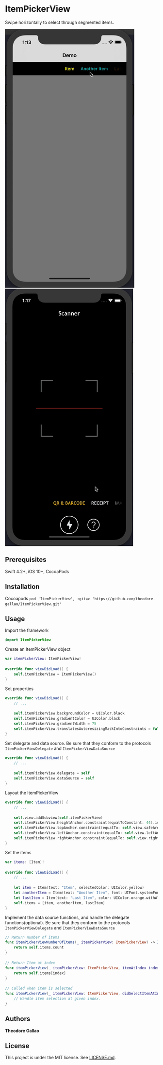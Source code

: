 # ItemPickerView
Swipe horizontally to select through segmented items. 

![Demo](https://github.com/theodore-gallao/ItemPickerView/blob/master/Demos/ItemPickerView_Demo.gif)
![Applied Demo](https://github.com/theodore-gallao/ItemPickerView/blob/master/Demos/ItemPickerView_Applied_Demo.gif)

## Prerequisites
Swift 4.2+, iOS 10+, CocoaPods

## Installation
Cocoapods
`pod 'ItemPickerView', :git=> 'https://github.com/theodore-gallao/ItemPickerView.git'`

## Usage
Import the framework
``` swift
import ItemPickerView
```

Create an ItemPickerView object
``` swift
var itemPickerView: ItemPickerView!

override func viewDidLoad() {
    self.itemPickerView = ItemPickerView()
}
```

Set properties
``` swift
override func viewDidLoad() {
    // ...
    
    self.itemPickerView.backgroundColor = UIColor.black
    self.itemPickerView.gradientColor = UIColor.black
    self.itemPickerView.gradientWidth = 75
    self.itemPickerView.translatesAutoresizingMaskIntoConstraints = false
}
```

Set delegate and data source. Be sure that they conform to the protocols `ItemPickerViewDelegate` and `ItemPickerViewDataSource`
``` swift 
override func viewDidLoad() {
    // ...
    
    self.itemPickerView.delegate = self
    self.itemPickerView.dataSource = self
} 
```

Layout the ItemPickerView
``` swift
override func viewDidLoad() {
    // ...
    
    self.view.addSubview(self.itemPickerView)
    self.itemPickerView.heightAnchor.constraint(equalToConstant: 44).isActive = true
    self.itemPickerView.topAnchor.constraint(equalTo: self.view.safeAreaLayoutGuide.topAnchor, constant: 0).isActive = true
    self.itemPickerView.leftAnchor.constraint(equalTo: self.view.leftAnchor, constant: 0).isActive = true
    self.itemPickerView.rightAnchor.constraint(equalTo: self.view.rightAnchor, constant: 0).isActive = true
} 
```
Set the items
``` swift
var items: [Item]!

override func viewDidLoad() {
    // ...
    
    let item = Item(text: "Item", selectedColor: UIColor.yellow)
    let anotherItem = Item(text: "Another Item", font: UIFont.systemFont(ofSize: 14, weight: UIFont.Weight.bold), color: UIColor.cyan.withAlphaComponent(0.7), selectedColor: UIColor.cyan)
    let lastItem = Item(text: "Last Item", color: UIColor.orange.withAlphaComponent(0.7), selectedColor: UIColor.orange)
    self.items = [item, anotherItem, lastItem]
} 
```

Implement the data source functions, and handle the delegate functions(optional). Be sure that they conform to the protocols `ItemPickerViewDelegate` and `ItemPickerViewDataSource`
``` swift
// Return number of items
func itemPickerViewNumberOfItems(_ itemPickerView: ItemPickerView) -> Int {
    return self.items.count
}

// Return Item at index
func itemPickerView(_ itemPickerView: ItemPickerView, itemAtIndex index: Int) -> Item {
    return self.items[index]
}

// Called when item is selected
func itemPickerView(_ itemPickerView: ItemPickerView, didSelectItemAtIndex index: Int) {
    // Handle item selection at given index.
}
```
## Authors
**Theodore Gallao**

## License
This project is under the MIT license. See [LICENSE.md](https://github.com/theodore-gallao/ItemPickerView/blob/master/LICENSE).
